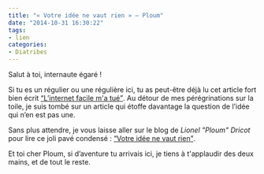 ```yaml
---
title: "« Votre idée ne vaut rien » — Ploum"
date: "2014-10-31 16:30:22"
tags:
- lien
categories:
- Diatribes
---
```


Salut à toi, internaute égaré !

Si tu es un régulier ou une régulière ici, tu as peut-être déjà lu cet article fort bien écrit [<q>L’internet facile m'a tué</q>](http://www.emmanuelbeziat.com/blog/linformatique-facile-ma-tue/ "L’informatique facile m’a tué"). Au détour de mes pérégrinations sur la toile, je suis tombé sur un article qui étoffe davantage la question de l’idée qui n’en est pas une.

Sans plus attendre, je vous laisse aller sur le blog de _Lionel "Ploum" Dricot_ pour lire ce joli pavé condensé : [<q>Votre idée ne vaut rien</q>](https://ploum.net/votre-idee-ne-vaut-rien/ "Votre idée ne vaut rien").

Et toi cher Ploum, si d’aventure tu arrivais ici, je tiens à t'applaudir des deux mains, et de tout le reste.
